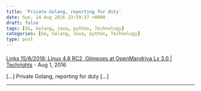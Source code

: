```yaml
---
title: 'Private Golang, reporting for duty'
date: Sun, 14 Aug 2016 23:59:37 +0000
draft: false
tags: [Go, Golang, Java, python, Technology]
categories: [Go, Golang, Java, python, Technology]
type: post
---
```



#### 
[Links 15/8/2016: Linux 4.8 RC2, Glimpses at OpenMandriva Lx 3.0 | Techrights](http://techrights.org/2016/08/15/glimpses-at-openmandriva-lx-3-0/ "") - <time datetime="2016-08-15 19:59:51">Aug 1, 2016</time>

\[…\] Private Golang, reporting for duty \[…\]
<hr />
